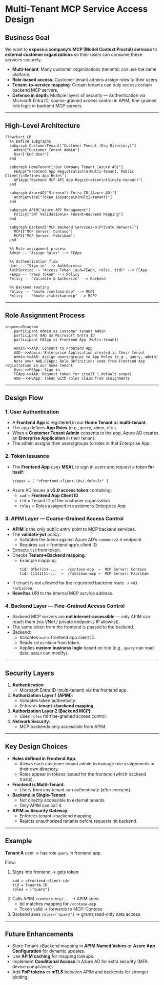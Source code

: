 # Multi‑Tenant MCP Service Access Design  
  
## **Business Goal**  
We want to **expose a company’s MCP (Model Context Proctol) services** to **external customer organizations** so their users can consume these services securely.  
  
- **Multi‑tenant**: Many customer organizations (tenants) can use the same platform.  
- **Role-based access**: Customer tenant admins assign roles to their users.  
- **Tenant-to-service mapping**: Certain tenants can only access certain backend MCP servers.  
- **Defense in depth**: Multiple layers of security — Authentication via Microsoft Entra ID, coarse-grained access control in APIM, fine-grained role logic in backend MCP servers.  
  
---  
  
## **High-Level Architecture**  
```mermaid
flowchart LR  
  %% Define subgraphs  
  subgraph CustomerTenant["Customer Tenant (Org Directory)"]
    Admin["Customer Tenant Admin"]  
    User["End User"]  
  end  
  
  subgraph HomeTenant["Our Company Tenant (Azure AD)"]
    FEApp["Frontend App Registration\n(Multi-tenant, Public Client)\nDefines App Roles"]
    APIApp["Backend MCP API App Registration\n(Single-tenant)"]  
  end  
  
  subgraph AzureAD["Microsoft Entra ID (Azure AD)"]
    AuthService["Token Issuance\n(Multi-tenant)"]
  end  
  
  subgraph APIM["Azure API Management"]
    Policy["JWT Validation\n+ Tenant→Backend Mapping"]
  end  
  
  subgraph Backend["MCP Backend Services\n(Private Network)"]
    MCP1["MCP Server: Contoso"]
    MCP2["MCP Server: Fabrikam"]
  end
  
  %% Role assignment process  
  Admin -- "Assign Roles" --> FEApp
  
  %% Authentication flow  
  User -- "Sign-in" --> AuthService  
  AuthService -- "Access Token (aud=FEApp, roles, tid)" --> FEApp  
  FEApp -- "Pass Token" --> Policy  
  Policy -- "Validate & Authorize" --> Backend  
  
  %% Backend routing  
  Policy -- "Route /contoso-mcp" --> MCP1  
  Policy -- "Route /fabrikam-mcp" --> MCP2   
```  
  
---  
  
## **Role Assignment Process**  
```mermaid  
sequenceDiagram  
    participant Admin as Customer Tenant Admin  
    participant AAD as Microsoft Entra ID  
    participant FEApp as Frontend App (Multi-tenant)  
  
    Admin->>AAD: Consent to Frontend App  
    AAD-->>Admin: Enterprise Application created in their tenant  
    Admin->>AAD: Assign users/groups to App Roles (e.g., query, admin)  
    Note over AAD,FEApp: Role definitions come from Frontend App registration in our home tenant  
    User->>FEApp: Sign in  
    FEApp->>AAD: Request token for itself (.default scope)  
    AAD-->>FEApp: Token with roles claim from assignments  
```  
  
---  
  
## **Design Flow**  
  
### 1. **User Authentication**  
- A **Frontend App** is registered in our **Home Tenant** as **multi-tenant**.  
- The app defines **App Roles** (e.g., `query`, `admin`, etc.).  
- When a **Customer Tenant Admin** consents to the app, Azure AD creates an **Enterprise Application** in their tenant.  
- The admin assigns their users/groups to roles in that Enterprise App.  
  
### 2. **Token Issuance**  
- The **Frontend App** uses **MSAL** to sign in users and request a token **for itself**:  
  ```  
  scopes = [ "<frontend-client-id>/.default" ]  
  ```  
- Azure AD issues a **v2.0 access token** containing:  
  - `aud` = **Frontend App Client ID**  
  - `tid` = Tenant ID of the customer organization  
  - `roles` = Roles assigned in customer’s Enterprise App  
  
### 3. **APIM Layer — Coarse-Grained Access Control**  
- **APIM** is the only public entry point to MCP backend services.  
- The **validate-jwt** policy:  
  - Validates the token against Azure AD’s `common/v2.0` endpoint.  
  - Requires `aud` = frontend app’s client ID.  
- Extracts `tid` from token.  
- Checks **Tenant→Backend mapping**:  
  - Example mapping:  
    ```  
    tid: 0fbe7234-...  →  /contoso-mcp  →  MCP Server: Contoso  
    tid: 11111111-...  →  /fabrikam-mcp →  MCP Server: Fabrikam  
    ```  
- If tenant is not allowed for the requested backend route → `403 Forbidden`.  
- **Rewrites** URI to the internal MCP service address.  
  
### 4. **Backend Layer — Fine-Grained Access Control**  
- Backend MCP servers are **not internet-accessible** — only APIM can reach them (via VNet / private endpoint / IP allowlist).  
- The same token from the frontend is passed to the backend.  
- Backend:  
  - Validates `aud` = frontend app client ID.  
  - Reads `roles` claim from token.  
  - Applies **custom business logic** based on role (e.g., `query` can read data, `admin` can modify).  
  
---  
  
## **Security Layers**  
1. **Authentication**:  
   - Microsoft Entra ID (multi-tenant) via the frontend app.  
2. **Authorization Layer 1 (APIM)**:  
   - Validates token authenticity.  
   - Enforces **tenant→backend mapping**.  
3. **Authorization Layer 2 (Backend MCP)**:  
   - Uses `roles` for fine-grained access control.  
4. **Network Security**:  
   - MCP backends only accessible from APIM.  
  
---  
  
## **Key Design Choices**  
- **Roles defined in Frontend App**:  
  - Allows each customer tenant admin to manage role assignments in their own directory.  
  - Roles appear in tokens issued for the frontend (which backend trusts).  
- **Frontend is Multi-Tenant**:  
  - Users from any tenant can authenticate (after consent).  
- **Backend is Single-Tenant**:  
  - Not directly accessible to external tenants.  
  - Only APIM can call it.  
- **APIM as Security Gateway**:  
  - Enforces tenant→backend mapping.  
  - Rejects unauthorized tenants before requests hit backend.  
  
---  
  
## **Example**  
**Tenant A** user → has role `query` in frontend app.  
  
Flow:  
1. Signs into frontend → gets token:  
   ```  
   aud = <frontend-client-id>  
   tid = TenantA-ID  
   roles = ["query"]  
   ```  
2. Calls APIM `/contoso-mcp/...` → APIM sees:  
   - tid matches mapping for `/contoso-mcp`  
   - Token valid → forwards to MCP: Contoso  
3. Backend sees `roles=["query"]` → grants read-only data access.  
  
---  
  
## **Future Enhancements**  
- Store Tenant→Backend mapping in **APIM Named Values** or **Azure App Configuration** for dynamic updates.  
- Use **APIM caching** for mapping lookups.  
- Implement **Conditional Access** in Azure AD for extra security (MFA, device compliance).  
- Add **PoP tokens** or **mTLS** between APIM and backends for stronger binding.  
  
